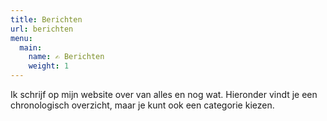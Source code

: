 ```yaml
---
title: Berichten
url: berichten
menu: 
  main:
    name: ✍️ Berichten
    weight: 1
---
```

Ik schrijf op mijn website over van alles en nog wat. Hieronder vindt je een chronologisch overzicht, maar je kunt ook een categorie kiezen.
